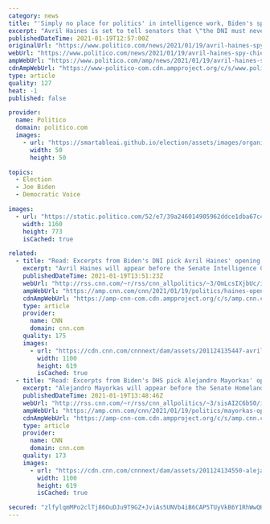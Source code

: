 ```yaml
---
category: news
title: "'Simply no place for politics' in intelligence work, Biden's spy chief nominee will say"
excerpt: "Avril Haines is set to tell senators that \"the DNI must never shy away from speaking truth to power — even, especially, when doing so may be inconvenient or difficult.\""
publishedDateTime: 2021-01-19T12:57:00Z
originalUrl: "https://www.politico.com/news/2021/01/19/avril-haines-spy-chief-confirmation-hearing-460309"
webUrl: "https://www.politico.com/news/2021/01/19/avril-haines-spy-chief-confirmation-hearing-460309"
ampWebUrl: "https://www.politico.com/amp/news/2021/01/19/avril-haines-spy-chief-confirmation-hearing-460309"
cdnAmpWebUrl: "https://www-politico-com.cdn.ampproject.org/c/s/www.politico.com/amp/news/2021/01/19/avril-haines-spy-chief-confirmation-hearing-460309"
type: article
quality: 127
heat: -1
published: false

provider:
  name: Politico
  domain: politico.com
  images:
    - url: "https://smartableai.github.io/election/assets/images/organizations/politico.com-50x50.jpg"
      width: 50
      height: 50

topics:
  - Election
  - Joe Biden
  - Democratic Voice

images:
  - url: "https://static.politico.com/52/e7/39a246014905962ddce1dba67c44/210118-haines-getty-773.jpg"
    width: 1160
    height: 773
    isCached: true

related:
  - title: "Read: Excerpts from Biden's DNI pick Avril Haines' opening statement"
    excerpt: "Avril Haines will appear before the Senate Intelligence Committee on Tuesday to be considered for director of national intelligence.\n    \n"
    publishedDateTime: 2021-01-19T13:51:23Z
    webUrl: "http://rss.cnn.com/~r/rss/cnn_allpolitics/~3/OmLcsIXjbUc/index.html"
    ampWebUrl: "https://amp.cnn.com/cnn/2021/01/19/politics/haines-opening-statement-excerpts/index.html"
    cdnAmpWebUrl: "https://amp-cnn-com.cdn.ampproject.org/c/s/amp.cnn.com/cnn/2021/01/19/politics/haines-opening-statement-excerpts/index.html"
    type: article
    provider:
      name: CNN
      domain: cnn.com
    quality: 175
    images:
      - url: "https://cdn.cnn.com/cnnnext/dam/assets/201124135447-avril-haines-biden-admin-1124-super-tease.jpg"
        width: 1100
        height: 619
        isCached: true
  - title: "Read: Excerpts from Biden's DHS pick Alejandro Mayorkas' opening statement "
    excerpt: "Alejandro Mayorkas will appear before the Senate Homeland Security and Governmental Affairs Committee on Tuesday to be considered for secretary of Homeland Security. \n    \n"
    publishedDateTime: 2021-01-19T13:48:46Z
    webUrl: "http://rss.cnn.com/~r/rss/cnn_allpolitics/~3/sisAI2C6bS0/index.html"
    ampWebUrl: "https://amp.cnn.com/cnn/2021/01/19/politics/mayorkas-opening-statement-excerpts/index.html"
    cdnAmpWebUrl: "https://amp-cnn-com.cdn.ampproject.org/c/s/amp.cnn.com/cnn/2021/01/19/politics/mayorkas-opening-statement-excerpts/index.html"
    type: article
    provider:
      name: CNN
      domain: cnn.com
    quality: 173
    images:
      - url: "https://cdn.cnn.com/cnnnext/dam/assets/201124134550-alejandro-mayorkas-biden-admin-1124-super-tease.jpg"
        width: 1100
        height: 619
        isCached: true

secured: "zlfylqmMPo2clTj86OuDJu9T9GZ+JviAs5UNVb4iB6CAP5TUyVkB6Y1RhWwQHO17eSdB/VkF00VJHbwt5nLZha3/e9/w23umKL1FsUbHo5g86aq7ISDZrxLLqTz4n7Ui7B2N8NxA1Z1skIyAfc66tFJXI6WC2tVECLWNYWjGvZZOPXZWHCJTd8nVvRwgUPXdJJ1DUgIirb3qn3FtdWM/nXTZJCxbhBBCn+MTwvyAOboL0OmLNYoNxDFSUx2MwTNAgPYKO5r6Sxr9Q27l4dOWyXok5y/pEdqkSYQPRA769p1HfPm1k7yY+jb1mqP3UNglT76ra8prvh9e8VoucSetm1gd1eqwVcEsMic9CAtuAoE=;FqqtqKhJ9w9BK5j41tzaxQ=="
---
```


